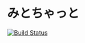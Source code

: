 # みとちゃっと

[![Build Status](https://travis-ci.com/tasuwo/MitoChatFront.svg?branch=master)](https://travis-ci.com/tasuwo/MitoChatFront)
